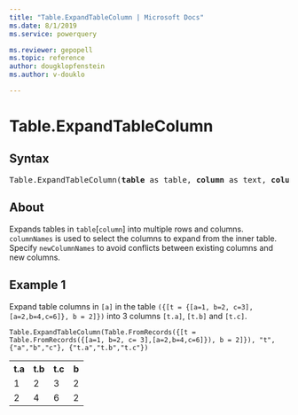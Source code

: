 ```yaml
---
title: "Table.ExpandTableColumn | Microsoft Docs"
ms.date: 8/1/2019
ms.service: powerquery

ms.reviewer: gepopell
ms.topic: reference
author: dougklopfenstein
ms.author: v-douklo

---
```

# Table.ExpandTableColumn

## Syntax

<pre>
Table.ExpandTableColumn(<b>table</b> as table, <b>column</b> as text, <b>columnNames</b> as list, optional <b>newColumnNames</b> as nullable list) as table
</pre>
  
## About  
Expands tables in `table`[`column`] into multiple rows and columns. `columnNames` is used to select the columns to expand from the inner table. Specify `newColumnNames` to avoid conflicts between existing columns and new columns.

## Example 1
Expand table columns in `[a]` in the table `({[t = {[a=1, b=2, c=3], [a=2,b=4,c=6]}, b = 2]})` into 3 columns `[t.a]`, `[t.b]` and `[t.c]`.

```powerquery-m
Table.ExpandTableColumn(Table.FromRecords({[t = Table.FromRecords({[a=1, b=2, c= 3],[a=2,b=4,c=6]}), b = 2]}), "t", {"a","b","c"}, {"t.a","t.b","t.c"})
```

<table> <tr> <th>t.a</th> <th>t.b</th> <th>t.c</th> <th>b</th> </tr> <tr> <td>1</td> <td>2</td> <td>3</td> <td>2</td> </tr> <tr> <td>2</td> <td>4</td> <td>6</td> <td>2</td> </tr> </table>
